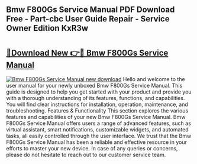 ## Bmw F800Gs Service Manual PDF Download Free - Part-cbc User Guide Repair - Service Owner Edition KxR3w

# <h2><a href="http://bc44602.oget.top/?id=Bmw+F800Gs+Service+Manual">🔗Download New 👉🔴 Bmw F800Gs Service Manual</a></h2>

[![Bmw F800Gs Service Manual new download](https://i.imgur.com/5g1atiW.png)](http://bc44602.oget.top/?id=Bmw+F800Gs+Service+Manual)
Hello and welcome to the user manual for your newly unboxed Bmw F800Gs Service Manual. This guide is designed to help you get started with your product and provide you with a thorough understanding of its features, functions, and capabilities. You will find clear instructions for installation, operation, maintenance, and troubleshooting. Features & Functionality This section explores the various features and capabilities of your new Bmw F800Gs Service Manual. Bmw F800Gs Service Manual offers users a range of advanced features, such as virtual assistant, smart notifications, customizable widgets, and automated tasks, all easily controlled through the user interface. We trust that the Bmw F800Gs Service Manual has been a reliable and effective resource in your efforts to master your new device. In case of any queries or concerns, please do not hesitate to reach out to our customer service team.
